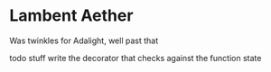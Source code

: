 Lambent Aether
==============

Was twinkles for Adalight, well past that

todo stuff
write the decorator that checks against the function state
